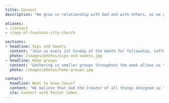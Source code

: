 ```yaml
---
title: Connect
description: "We grow in relationship with God and with others, as we gathering in small groups throughout the week, or at a park while kids play."

aliases:
- /contact
- /copy-of-fountain-city-church

sections:
- headline: Sips and Sweets
  content: "Join us every 1st Sunday of the month for fellowship, coffee, and pastries before the start of church service. Whether you're a regular attendee or a first-time visitor, our doors and hearts are open to welcome you. We look forward to seeing you there."
  photo: /images/photos/sips-and-sweets.jpg
- headline: Home groups
  content: "Gathering in smaller groups throughout the week allows us to grow in relationship with God and with others in a more personal setting. Sharing meals in homes, we discuss life and God's Word, and pray for one another. An extension of Sunday worship in a way, Home Groups provide space to grow in faith while connecting more deeply with others."
  photo: /images/photos/home-groups.jpg

contact:
  headline: Want to know Jesus?
  content: "We believe that God the Creator of all things designed us to know Him, and designed us to find rich, abundant meaningful life in relationship with Him through Jesus Christ. If you are curious about Jesus, or have questions, we'd be glad to talk."
  cta: Connect with Pastor James
---
```

